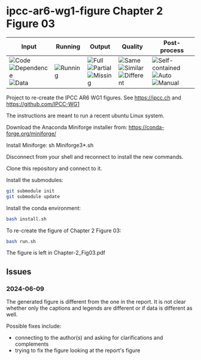 # ipcc-ar6-wg1-figure Chapter 2 Figure 03


| Input | Running | Output | Quality | Post-process |
|-------|---------|--------|---------|--------------|
| ![Code](https://img.shields.io/badge/Code-Complete-green) <br> ![Dependence](https://img.shields.io/badge/Dependence-Complete-green) <br> ![Data](https://img.shields.io/badge/Data-Complete-green) | ![Running](https://img.shields.io/badge/Running-green) | ![Full](https://img.shields.io/badge/1/3-Full-green) <br> ![Partial](https://img.shields.io/badge/0/3-Partial-orange) <br> ![Missing](https://img.shields.io/badge/2/3-Missing-red) | ![Same](https://img.shields.io/badge/0/1-Same-green) <br> ![Similar](https://img.shields.io/badge/1/1-Similar-orange) <br> ![Different](https://img.shields.io/badge/0/1-Different-red) | ![Self-contained](https://badgen.net/static/Self-contained/B/orange) <br> ![Auto](https://badgen.net/badge/color/Auto/gray?label=) ![Manual](https://badgen.net/badge/color/Manual/gray?label=) |


Project to re-create the IPCC AR6 WG1 figures. See https://ipcc.ch and https://github.com/IPCC-WG1

The instructions are meant to run a recent ubuntu Linux system.

Download the Anaconda Miniforge installer from:
https://conda-forge.org/miniforge/

Install Miniforge:
sh Miniforge3*.sh

Disconnect from your shell and reconnect to install the new commands.

Clone this repository and connect to it.

Install the submodules:
```sh
git submodule init
git submodule update
```

Install the conda environment:

```sh
bash install.sh
```

To re-create the figure of Chapter 2 Figure 03:

```sh
bash run.sh
```

The figure is left in Chapter-2_Fig03.pdf

## Issues

### 2024-06-09

The generated figure is different from the one in the report. It is not clear whether only the captions and legends are different or if data is different as well.

Possible fixes include:
- connecting to the author(s) and asking for clarifications and complements
- trying to fix the figure looking at the report's figure
